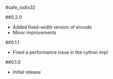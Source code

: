 #safe_radix32

##0.2.0
- Added fixed-width version of encode
- Minor improvements

##0.1.1
- Fixed a performance issue in the cython impl

##0.1.0
- Initial release
